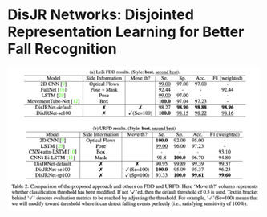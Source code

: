 # DisJR Networks: Disjointed Representation Learning for Better Fall Recognition
![result_table](imgs/result.png)
